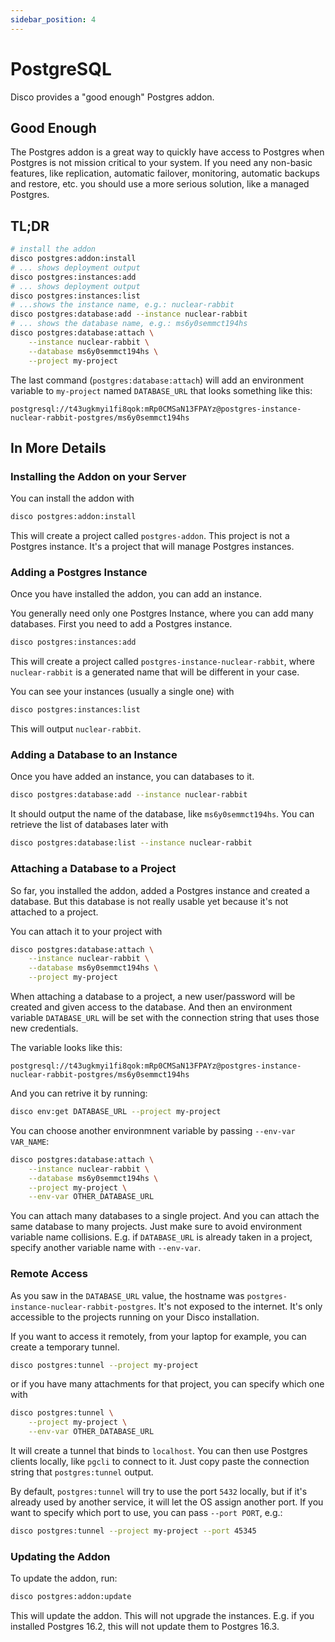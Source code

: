 ```yaml
---
sidebar_position: 4
---
```


# PostgreSQL

Disco provides a "good enough" Postgres addon.

## Good Enough

The Postgres addon is a great way to quickly have access to Postgres when Postgres is not mission critical to your system. If you need any non-basic features, like replication, automatic failover, monitoring, automatic backups and restore, etc. you should use a more serious solution, like a managed Postgres.

## TL;DR

```bash
# install the addon
disco postgres:addon:install
# ... shows deployment output
disco postgres:instances:add
# ... shows deployment output
disco postgres:instances:list
# ...shows the instance name, e.g.: nuclear-rabbit
disco postgres:database:add --instance nuclear-rabbit
# ... shows the database name, e.g.: ms6y0semmct194hs
disco postgres:database:attach \
    --instance nuclear-rabbit \
    --database ms6y0semmct194hs \
    --project my-project
```

The last command (`postgres:database:attach`) will add an environment variable to `my-project` named `DATABASE_URL` that looks something like this:

```
postgresql://t43ugkmyi1fi8qok:mRp0CMSaN13FPAYz@postgres-instance-nuclear-rabbit-postgres/ms6y0semmct194hs
```

## In More Details

### Installing the Addon on your Server
You can install the addon with

```bash
disco postgres:addon:install
```

This will create a project called `postgres-addon`. This project is not a Postgres instance. It's a project that will manage Postgres instances.

### Adding a Postgres Instance

Once you have installed the addon, you can add an instance.

You generally need only one Postgres Instance, where you can add many databases. First you need to add a Postgres instance.

```bash
disco postgres:instances:add
```
This will create a project called `postgres-instance-nuclear-rabbit`, where `nuclear-rabbit` is a generated name that will be different in your case.

You can see your instances (usually a single one) with 
```bash
disco postgres:instances:list
```

This will output `nuclear-rabbit`.

### Adding a Database to an Instance

Once you have added an instance, you can databases to it.

```bash
disco postgres:database:add --instance nuclear-rabbit
```

It should output the name of the database, like `ms6y0semmct194hs`. You can retrieve the list of databases later with
```bash
disco postgres:database:list --instance nuclear-rabbit
```

### Attaching a Database to a Project

So far, you installed the addon, added a Postgres instance and created a database. But this database is not really usable yet because it's not attached to a project.

You can attach it to your project with

```bash
disco postgres:database:attach \
    --instance nuclear-rabbit \
    --database ms6y0semmct194hs \
    --project my-project
```

When attaching a database to a project, a new user/password will be created and given access to the database. And then an environment variable `DATABASE_URL` will be set with the connection string that uses those new credentials.

The variable looks like this:
```
postgresql://t43ugkmyi1fi8qok:mRp0CMSaN13FPAYz@postgres-instance-nuclear-rabbit-postgres/ms6y0semmct194hs
```

And you can retrive it by running:
```bash
disco env:get DATABASE_URL --project my-project
```

You can choose another environmnent variable by passing `--env-var VAR_NAME`:

```bash
disco postgres:database:attach \
    --instance nuclear-rabbit \
    --database ms6y0semmct194hs \
    --project my-project \
    --env-var OTHER_DATABASE_URL
```

You can attach many databases to a single project. And you can attach the same database to many projects. Just make sure to avoid environment variable name collisions. E.g. if `DATABASE_URL` is already taken in a project, specify another variable name with `--env-var`.

### Remote Access

As you saw in the `DATABASE_URL` value, the hostname was `postgres-instance-nuclear-rabbit-postgres`. It's not exposed to the internet. It's only accessible to the projects running on your Disco installation.

If you want to access it remotely, from your laptop for example, you can create a temporary tunnel.

```bash
disco postgres:tunnel --project my-project
```
or if you have many attachments for that project, you can specify which one with
```bash
disco postgres:tunnel \
    --project my-project \
    --env-var OTHER_DATABASE_URL
```

It will create a tunnel that binds to `localhost`. You can then use Postgres clients locally, like `pgcli` to connect to it. Just copy paste the connection string that `postgres:tunnel` output.

By default, `postgres:tunnel` will try to use the port `5432` locally, but if it's already used by another service, it will let the OS assign another port. If you want to specify which port to use, you can pass `--port PORT`, e.g.:

```bash
disco postgres:tunnel --project my-project --port 45345
```

### Updating the Addon

To update the addon, run:

```bash
disco postgres:addon:update
```

This will update the addon. This will not upgrade the instances. E.g. if you installed Postgres 16.2, this will not update them to Postgres 16.3.
